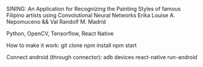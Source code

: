 SINING: An Application for Recognizing the Painting Styles of famous Filipino artists using Convolutional Neural Networks
Erika Louise A. Nepomuceno && Val Randolf M. Madrid

Python, OpenCV, Tensorflow, React Native 

How to make it work:
git clone
npm install
npm start

Connect android (through connector):
adb devices
react-native run-android


